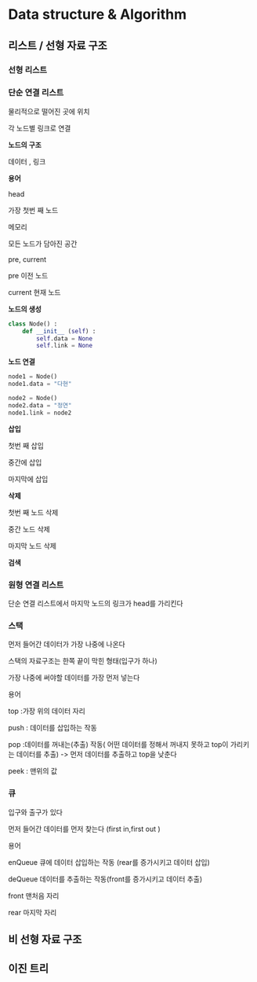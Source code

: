 # Data structure & Algorithm 



## 리스트 / 선형 자료 구조



### 선형 리스트 



### 단순 연결 리스트 

물리적으로 떨어진 곳에 위치 

각 노드별 링크로 연결

 

**노드의 구조** 

데이터 , 링크



**용어**

head 

가장 첫번 째 노드



메모리

모든 노드가 담아진 공간



pre, current

pre 이전 노드

current 현재 노드



**노드의 생성** 

```python
class Node() :
	def __init__ (self) :
		self.data = None
		self.link = None
```

**노드 연결**

```python
node1 = Node()
node1.data = "다현"

node2 = Node()
node2.data = "정연"
node1.link = node2
```



**삽입** 

첫번 째 삽입 



중간에 삽입



마지막에 삽입



**삭제**

첫번 째 노드 삭제



중간 노드 삭제



마지막 노드 삭제



**검색**




### 원형 연결 리스트 

단순 연결 리스트에서 마지막 노드의 링크가 head를 가리킨다 



### 스택 

먼저 들어간 데이터가 가장 나중에 나온다 

스택의 자료구조는 한쪽 끝이 막힌 형태(입구가 하나)

가장 나중에 써야할 데이터를 가장 먼저 넣는다



용어

top :가장 위의 데이터 자리

push : 데이터를 삽입하는 작동 

pop :데이터를 꺼내는(추출) 작동( 어떤 데이터를 정해서 꺼내지 못하고 top이 가리키는 데이터를 추출)  -> 먼저 데이터를 추출하고 top을 낮춘다 

peek : 맨위의 값 




### 큐

입구와 출구가 있다 

먼저 들어간 데이터를 먼저 찾는다 (first in,first out )



용어

enQueue 큐에 데이터 삽입하는 작동 (rear를 증가시키고 데이터 삽입)

deQueue 데이터를 추출하는 작동(front를 증가시키고 데이터 추출)

front 맨처음 자리

rear 마지막 자리





## 비 선형 자료 구조



## 이진 트리

